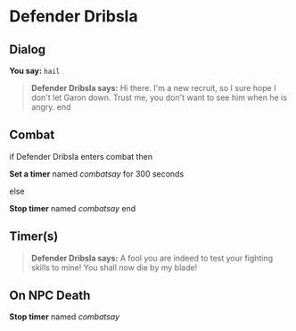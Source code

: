 # Defender Dribsla


## Dialog

**You say:** `hail`



>**Defender Dribsla says:** Hi there. I'm a new recruit, so I sure hope I don't let Garon down. Trust me, you don't want to see him when he is angry.
end



## Combat

if Defender Dribsla enters combat  then


**Set a timer** named *combatsay* for 300 seconds

else


**Stop timer** named *combatsay*
end



## Timer(s)

>**Defender Dribsla says:** A fool you are indeed to test your fighting skills to mine!  You shall now die by my blade!


## On NPC Death

**Stop timer** named *combatsay*